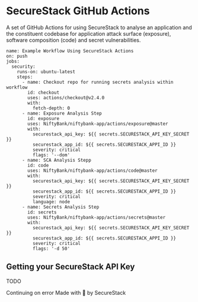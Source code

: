 # SecureStack GitHub Actions

A set of GitHub Actions for using SecureStack to analyse an application and the constituent codebase for application attack surface (exposure), software composition (code) and secret vulnerabilities.

```
name: Example Workflow Using SecureStack Actions
on: push
jobs:
  security:
    runs-on: ubuntu-latest
    steps:
      - name: Checkout repo for running secrets analysis within workflow
        id: checkout
        uses: actions/checkout@v2.4.0
        with:
          fetch-depth: 0
      - name: Exposure Analysis Step
        id: exposure
        uses: NiftyBank/niftybank-app/actions/exposure@master
        with:
          securestack_api_key: ${{ secrets.SECURESTACK_API_KEY_SECRET }}
          securestack_app_id: ${{ secrets.SECURESTACK_APPI_ID }}
          severity: critical
          flags: '--dom'
      - name: SCA Analysis Stepp
        id: code
        uses: NiftyBank/niftybank-app/actions/code@master
        with:
          securestack_api_key: ${{ secrets.SECURESTACK_API_KEY_SECRET }}
          securestack_app_id: ${{ secrets.SECURESTACK_APPI_ID }}
          severity: critical
          language: node
      - name: Secrets Analysis Step
        id: secrets
        uses: NiftyBank/niftybank-app/actions/secrets@master
        with:
          securestack_api_key: ${{ secrets.SECURESTACK_API_KEY_SECRET }}
          securestack_app_id: ${{ secrets.SECURESTACK_APPI_ID }}
          severity: critical
          flags: '-d 50'

```

## Getting your SecureStack API Key

TODO

Continuing on error
Made with 💜 by SecureStack
